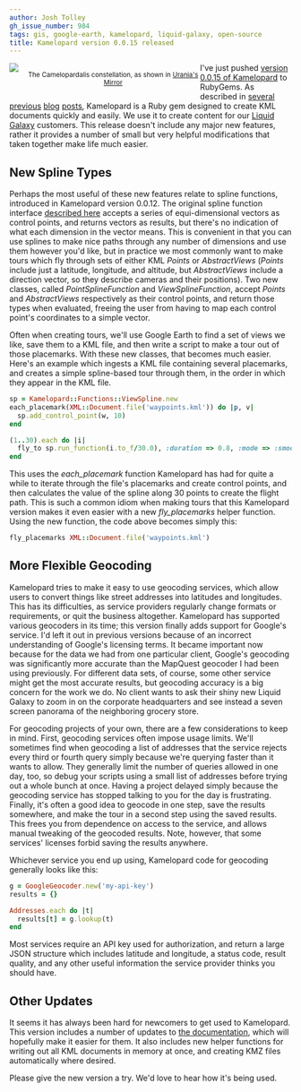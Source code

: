 ```yaml
---
author: Josh Tolley
gh_issue_number: 984
tags: gis, google-earth, kamelopard, liquid-galaxy, open-source
title: Kamelopard version 0.0.15 released
---
```


<div class="separator" style="clear: both; text-align: center; float: left"><a href="https://en.wikipedia.org/wiki/Camelopardalis" imageanchor="1" style="clear: left; float: left; margin-bottom: 1em; margin-right: 1em;"><img border="0" src="https://upload.wikimedia.org/wikipedia/en/5/55/Camelopardalisurania.jpg"/></a><p align="center"><small>The Camelopardalis constellation, as shown in <a href="http://www.ianridpath.com/atlases/urania.htm">Urania's Mirror</a></small></p></div>

I've just pushed [version 0.0.15 of Kamelopard](http://rubygems.org/gems/kamelopard) to RubyGems. As described in [several](/blog/2011/08/25/giraffes-and-liquid-galaxy) [previous](/blog/2011/11/30/kamelopard-release) [blog](/blog/2013/02/15/kamelopard-updates) [posts](/blog/2013/12/16/new-kamelopard-version), Kamelopard is a Ruby gem designed to create KML documents quickly and easily. We use it to create content for our [Liquid Galaxy](http://liquidgalaxy.endpoint.com/) customers. This release doesn't include any major new features, rather it provides a number of small but very helpful modifications that taken together make life much easier.

## New Spline Types

Perhaps the most useful of these new features relate to spline functions, introduced in Kamelopard version 0.0.12. The original spline function interface [described here](https://code.google.com/p/liquid-galaxy/wiki/KamelopardFunctions#Multidimensional_functions) accepts a series of equi-dimensional vectors as control points, and returns vectors as results, but there's no indication of what each dimension in the vector means. This is convenient in that you can use splines to make nice paths through any number of dimensions and use them however you'd like, but in practice we most commonly want to make tours which fly through sets of either KML *Points* or *AbstractViews* (*Points* include just a latitude, longitude, and altitude, but *AbstractViews* include a direction vector, so they describe cameras and their positions). Two new classes, called *PointSplineFunction* and *ViewSplineFunction*, accept *Points* and *AbstractViews* respectively as their control points, and return those types when evaluated, freeing the user from having to map each control point's coordinates to a simple vector.

Often when creating tours, we'll use Google Earth to find a set of views we like, save them to a KML file, and then write a script to make a tour out of those placemarks. With these new classes, that becomes much easier. Here's an example which ingests a KML file containing several placemarks, and creates a simple spline-based tour through them, in the order in which they appear in the KML file.

```ruby
sp = Kamelopard::Functions::ViewSpline.new
each_placemark(XML::Document.file('waypoints.kml')) do |p, v|
  sp.add_control_point(w, 10)
end

(1..30).each do |i|
  fly_to sp.run_function(i.to_f/30.0), :duration => 0.8, :mode => :smooth
end
```

This uses the *each_placemark* function Kamelopard has had for quite a while to iterate through the file's placemarks and create control points, and then calculates the value of the spline along 30 points to create the flight path. This is such a common idiom when making tours that this Kamelopard version makes it even easier with a new *fly_placemarks* helper function. Using the new function, the code above becomes simply this:

```ruby
fly_placemarks XML::Document.file('waypoints.kml')
```

## More Flexible Geocoding

Kamelopard tries to make it easy to use geocoding services, which allow users to convert things like street addresses into latitudes and longitudes. This has its difficulties, as service providers regularly change formats or requirements, or quit the business altogether. Kamelopard has supported various geocoders in its time; this version finally adds support for Google's service. I'd left it out in previous versions because of an incorrect understanding of Google's licensing terms. It became important now because for the data we had from one particular client, Google's geocoding was significantly more accurate than the MapQuest geocoder I had been using previously. For different data sets, of course, some other service might get the most accurate results, but geocoding accuracy is a big concern for the work we do. No client wants to ask their shiny new Liquid Galaxy to zoom in on the corporate headquarters and see instead a seven screen panorama of the neighboring grocery store.

For geocoding projects of your own, there are a few considerations to keep in mind. First, geocoding services often impose usage limits. We'll sometimes find when geocoding a list of addresses that the service rejects every third or fourth query simply because we're querying faster than it wants to allow. They generally limit the number of queries allowed in one day, too, so debug your scripts using a small list of addresses before trying out a whole bunch at once. Having a project delayed simply because the geocoding service has stopped talking to you for the day is frustrating. Finally, it's often a good idea to geocode in one step, save the results somewhere, and make the tour in a second step using the saved results. This frees you from dependence on access to the service, and allows manual tweaking of the geocoded results. Note, however, that some services' licenses forbid saving the results anywhere.

Whichever service you end up using, Kamelopard code for geocoding generally looks like this:

```ruby
g = GoogleGeocoder.new('my-api-key')
results = {}

Addresses.each do |t|
  results[t] = g.lookup(t)
end
```

Most services require an API key used for authorization, and return a large JSON structure which includes latitude and longitude, a status code, result quality, and any other useful information the service provider thinks you should have.

## Other Updates

It seems it has always been hard for newcomers to get used to Kamelopard. This version includes a number of updates to [the documentation](http://rubydoc.info/gems/kamelopard/0.0.15/), which will hopefully make it easier for them. It also includes new helper functions for writing out all KML documents in memory at once, and creating KMZ files automatically where desired.

Please give the new version a try. We'd love to hear how it's being used.
